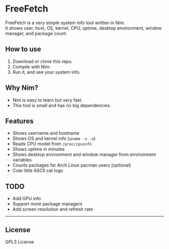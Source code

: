 # FreeFetch

FreeFetch is a very simple system info tool written in Nim.  
It shows user, host, OS, kernel, CPU, uptime, desktop environment, window manager, and package count.

## How to use

1. Download or clone this repo.  
2. Compile with Nim:
3. Run it, and see your system info.

## Why Nim?

- Nim is easy to learn but very fast.  
- This tool is small and has no big dependencies.

## Features

- Shows username and hostname  
- Shows OS and kernel info (`uname -s -a`)  
- Reads CPU model from `/proc/cpuinfo`  
- Shows uptime in minutes  
- Shows desktop environment and window manager from environment variables  
- Counts packages for Arch Linux pacman users (optional)  
- Cute little ASCII cat logo

## TODO

- Add GPU info  
- Support more package managers  
- Add screen resolution and refresh rate

---

## License

GPL3 License
